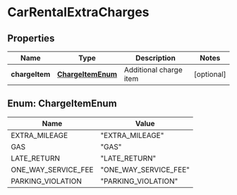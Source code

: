 
# CarRentalExtraCharges

## Properties
Name | Type | Description | Notes
------------ | ------------- | ------------- | -------------
**chargeItem** | [**ChargeItemEnum**](#ChargeItemEnum) | Additional charge item |  [optional]


<a name="ChargeItemEnum"></a>
## Enum: ChargeItemEnum
Name | Value
---- | -----
EXTRA_MILEAGE | &quot;EXTRA_MILEAGE&quot;
GAS | &quot;GAS&quot;
LATE_RETURN | &quot;LATE_RETURN&quot;
ONE_WAY_SERVICE_FEE | &quot;ONE_WAY_SERVICE_FEE&quot;
PARKING_VIOLATION | &quot;PARKING_VIOLATION&quot;



